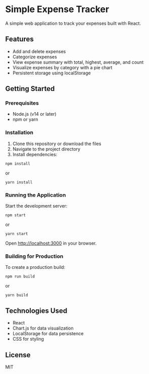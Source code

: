 # Simple Expense Tracker

A simple web application to track your expenses built with React.

## Features

- Add and delete expenses
- Categorize expenses
- View expense summary with total, highest, average, and count
- Visualize expenses by category with a pie chart
- Persistent storage using localStorage

## Getting Started

### Prerequisites

- Node.js (v14 or later)
- npm or yarn

### Installation

1. Clone this repository or download the files
2. Navigate to the project directory
3. Install dependencies:

```
npm install
```

or

```
yarn install
```

### Running the Application

Start the development server:

```
npm start
```

or

```
yarn start
```

Open [http://localhost:3000](http://localhost:3000) in your browser.

### Building for Production

To create a production build:

```
npm run build
```

or

```
yarn build
```

## Technologies Used

- React
- Chart.js for data visualization
- LocalStorage for data persistence
- CSS for styling

## License

MIT 